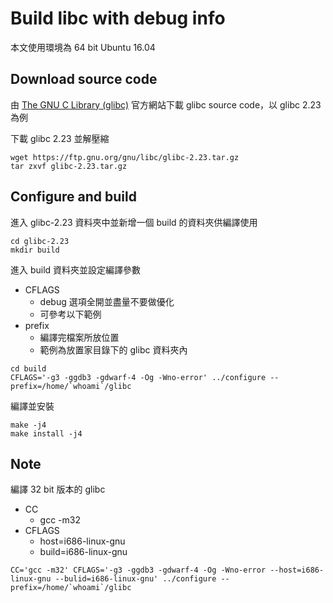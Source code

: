 # Build libc with debug info

本文使用環境為 64 bit Ubuntu 16.04

## Download source code

由 [The GNU C Library (glibc)](https://www.gnu.org/software/libc/) 官方網站下載 glibc source code，以 glibc 2.23 為例

下載 glibc 2.23 並解壓縮

```shell
wget https://ftp.gnu.org/gnu/libc/glibc-2.23.tar.gz
tar zxvf glibc-2.23.tar.gz
```

## Configure and build

進入 glibc-2.23 資料夾中並新增一個 build 的資料夾供編譯使用

```shell
cd glibc-2.23
mkdir build
```

進入 build 資料夾並設定編譯參數

- CFLAGS
    - debug 選項全開並盡量不要做優化
    - 可參考以下範例
- prefix
    - 編譯完檔案所放位置
    - 範例為放置家目錄下的 glibc 資料夾內

```shell
cd build
CFLAGS='-g3 -ggdb3 -gdwarf-4 -Og -Wno-error' ../configure --prefix=/home/`whoami`/glibc
```

編譯並安裝

```shell
make -j4
make install -j4
```

## Note

編譯 32 bit 版本的 glibc

- CC
    - gcc -m32
- CFLAGS
    - host=i686-linux-gnu
    - build=i686-linux-gnu

```shell
CC='gcc -m32' CFLAGS='-g3 -ggdb3 -gdwarf-4 -Og -Wno-error --host=i686-linux-gnu --bulid=i686-linux-gnu' ../configure --prefix=/home/`whoami`/glibc
```
